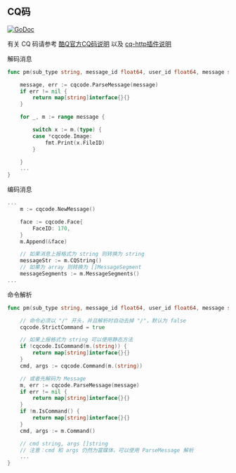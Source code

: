 ## CQ码

[![GoDoc](https://godoc.org/github.com/rikakomoe/cqhttp-go-sdk/cqcode?status.svg)](https://godoc.org/github.com/rikakomoe/cqhttp-go-sdk/cqcode)

有关 CQ 码请参考 [酷Q官方CQ码说明](https://d.cqp.me/Pro/CQ码) 以及 [cq-http插件说明](https://cqhttp.cc/docs/3.4/#/CQCode)

解码消息

```go
func pm(sub_type string, message_id float64, user_id float64, message string, font float64) map[string]interface{} {

	message, err := cqcode.ParseMessage(message)
	if err != nil {
		return map[string]interface{}{}
	}

	for _, m := range message {

		switch x := m.(type) {
		case *cqcode.Image:
			fmt.Print(x.FileID)
		}

	}
	...
}
```

编码消息

```go
...
	m := cqcode.NewMessage()

	face := cqcode.Face{
		FaceID: 170,
	}
	m.Append(&face)

	// 如果消息上报格式为 string 则转换为 string
	messageStr := m.CQString()
	// 如果为 array 则转换为 []MessageSegment
	messageSegments := m.MessageSegments()
...
```

命令解析

```go
func pm(sub_type string, message_id float64, user_id float64, message string, font float64) map[string]interface{} {

	// 命令必须以 "/" 开头，并且解析时自动去掉 "/"，默认为 false
	cqcode.StrictCommand = true

	// 如果上报格式为 string 可以使用静态方法
	if !cqcode.IsCommand(m.(string)) {
		return map[string]interface{}{}
	}
	cmd, args := cqcode.Command(m.(string))

	// 或者先解码为 Message
	m, err := cqcode.ParseMessage(message)
	if err != nil {
		return map[string]interface{}{}
	}
	if !m.IsCommand() {
		return map[string]interface{}{}
	}
	cmd, args := m.Command()

	// cmd string, args []string
	// 注意：cmd 和 args 仍然为富媒体，可以使用 ParseMessage 解析
	...
}
```
